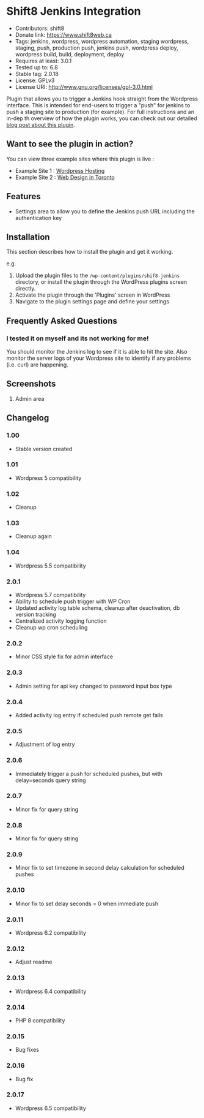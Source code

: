 # Shift8 Jenkins Integration
* Contributors: shift8
* Donate link: https://www.shift8web.ca
* Tags: jenkins, wordpress, wordpress automation, staging wordpress, staging, push, production push, jenkins push, wordpress deploy, wordpress build, build, deployment, deploy
* Requires at least: 3.0.1
* Tested up to: 6.8
* Stable tag: 2.0.18
* License: GPLv3
* License URI: http://www.gnu.org/licenses/gpl-3.0.html

Plugin that allows you to trigger a Jenkins hook straight from the Wordpress interface. This is intended for end-users to trigger a "push" for jenkins to push a staging site to production (for example). For full instructions and an in-dep
th overview of how the plugin works, you can check out our detailed [blog post about this plugin](https://shift8web.ca/2017/12/wordpress-plugin-to-integrate-jenkins-build-api/).

## Want to see the plugin in action?

You can view three example sites where this plugin is live :

- Example Site 1 : [Wordpress Hosting](https://www.stackstar.com "Wordpress Hosting")
- Example Site 2 : [Web Design in Toronto](https://shift8web.ca "Web Design in Toronto")

## Features

- Settings area to allow you to define the Jenkins push URL including the authentication key

## Installation 

This section describes how to install the plugin and get it working.

e.g.

1. Upload the plugin files to the `/wp-content/plugins/shif8-jenkins` directory, or install the plugin through the WordPress plugins screen directly.
2. Activate the plugin through the 'Plugins' screen in WordPress
3. Navigate to the plugin settings page and define your settings

## Frequently Asked Questions 

### I tested it on myself and its not working for me! 

You should monitor the Jenkins log to see if it is able to hit the site. Also monitor the server logs of your Wordpress site to identify if any problems (i.e. curl) are happening.

## Screenshots 

1. Admin area

## Changelog 

### 1.00
* Stable version created

### 1.01
* Wordpress 5 compatibility

### 1.02
* Cleanup

### 1.03
* Cleanup again

### 1.04
* Wordpress 5.5 compatibility

### 2.0.1
* Wordpress 5.7 compatibility
* Ability to schedule push trigger with WP Cron
* Updated activity log table schema, cleanup after deactivation, db version tracking
* Centralized activity logging function
* Cleanup wp cron scheduling

### 2.0.2
* Minor CSS style fix for admin interface

### 2.0.3
* Admin setting for api key changed to password input box type

### 2.0.4
* Added activity log entry if scheduled push remote get fails

### 2.0.5
* Adjustment of log entry

### 2.0.6
* Immediately trigger a push for scheduled pushes, but with delay=seconds query string

### 2.0.7
* Minor fix for query string

### 2.0.8
* Minor fix for query string

### 2.0.9
* Minor fix to set timezone in second delay calculation for scheduled pushes

### 2.0.10
* Minor fix to set delay seconds = 0 when immediate push

### 2.0.11
* Wordpress 6.2 compatibility

### 2.0.12
* Adjust readme

### 2.0.13
* Wordpress 6.4 compatibility

### 2.0.14
* PHP 8 compatibility

### 2.0.15
* Bug fixes

### 2.0.16
* Bug fix

### 2.0.17
* Wordpress 6.5 compatibility
